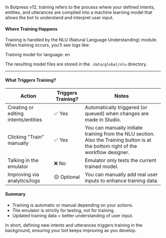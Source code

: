 
In Botpress v12, training refers to the process where your defined intents, entities, and utterances are compiled into a machine learning model that allows the bot to understand and interpret user input.

#### Where Training Happens

Training is handled by the NLU (Natural Language Understanding) module. When training occurs, you’ll see logs like:

Training model for language: en  

The resulting model files are stored in the `.data/global/nlu` directory.

---

#### What Triggers Training?

| Action                               | Triggers Training? | Notes                                                                                                                              |
| ------------------------------------ | ------------------ | ---------------------------------------------------------------------------------------------------------------------------------- |
| Creating or editing intents/entities | ✅ Yes              | Automatically triggered (or queued) when changes are made in Studio.                                                               |
| Clicking "Train" manually            | ✅ Yes              | You can manually initiate training from the NLU section. Also the Training button is at the bottom right of the workflow designer. |
| Talking in the emulator              | ❌ No               | Emulator only tests the current trained model.                                                                                     |
| Improving via analytics/logs         | 🟡 Optional        | You can manually add real user inputs to enhance training data.                                                                    |

#### Summary

- Training is automatic or manual depending on your actions.
- The emulator is strictly for testing, not for training.
- Updated training data = better understanding of user input.

In short, defining new intents and utterances triggers training in the background, ensuring your bot keeps improving as you develop.